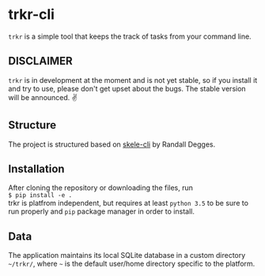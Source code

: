 # trkr-cli
`trkr` is a simple tool that keeps the track of tasks from your command line.  
## DISCLAIMER  
`trkr` is in development at the moment and is not yet stable, so if you install it and try to use, please don't get upset about the bugs. The stable version will be announced.  :v:
## Structure 
The project is structured based on [skele-cli](https://github.com/rdegges/skele-cli) by Randall Degges.   
## Installation  
After cloning the repository or downloading the files, run   
`$ pip install -e .`  
trkr is platfrom independent, but requires at least `python 3.5` to be sure to run properly and `pip` package manager in order to install.
## Data  
The application maintains its local SQLite database in a custom directory `~/trkr/`, where `~` is the default user/home directory specific to the platform.
